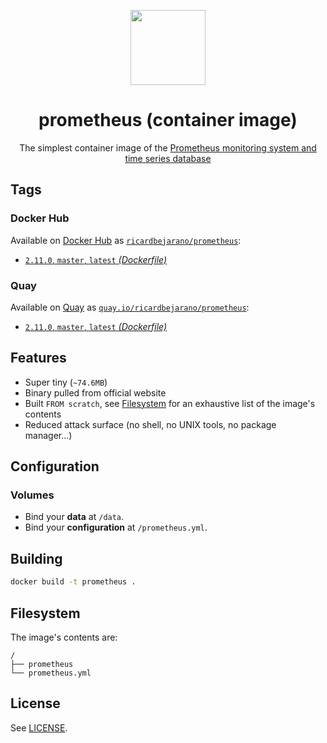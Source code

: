 <p align=center><img src=https://emojipedia-us.s3.dualstack.us-west-1.amazonaws.com/thumbs/320/apple/198/fire_1f525.png width=120px></p>
<h1 align=center>prometheus (container image)</h1>
<p align=center>The simplest container image of the <a href=https://prometheus.io/>Prometheus monitoring system and time series database</a></p>


## Tags

### Docker Hub

Available on [Docker Hub](https://hub.docker.com) as [`ricardbejarano/prometheus`](https://hub.docker.com/r/ricardbejarano/prometheus):

- [`2.11.0`, `master`, `latest` *(Dockerfile)*](https://github.com/ricardbejarano/prometheus/blob/master/Dockerfile)

### Quay

Available on [Quay](https://quay.io) as [`quay.io/ricardbejarano/prometheus`](https://quay.io/repository/ricardbejarano/prometheus):

- [`2.11.0`, `master`, `latest` *(Dockerfile)*](https://github.com/ricardbejarano/prometheus/blob/master/Dockerfile)


## Features

* Super tiny (`~74.6MB`)
* Binary pulled from official website
* Built `FROM scratch`, see [Filesystem](#filesystem) for an exhaustive list of the image's contents
* Reduced attack surface (no shell, no UNIX tools, no package manager...)


## Configuration

### Volumes

- Bind your **data** at `/data`.
- Bind your **configuration** at `/prometheus.yml`.


## Building

```bash
docker build -t prometheus .
```


## Filesystem

The image's contents are:

```
/
├── prometheus
└── prometheus.yml
```


## License

See [LICENSE](https://github.com/ricardbejarano/prometheus/blob/master/LICENSE).
